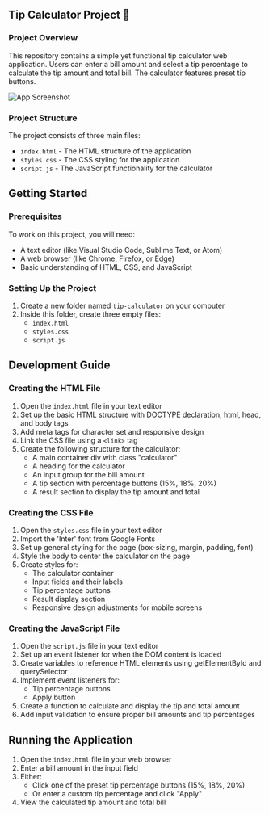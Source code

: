 ## Tip Calculator Project 🔢

### Project Overview
This repository contains a simple yet functional tip calculator web application. Users can enter a bill amount and select a tip percentage to calculate the tip amount and total bill. The calculator features preset tip buttons.

![App Screenshot](https://github.com/user-attachments/assets/ef2d3788-e03f-4ec3-a7dd-f6cddd75e6d4)

### Project Structure
The project consists of three main files:
- `index.html` - The HTML structure of the application
- `styles.css` - The CSS styling for the application
- `script.js` - The JavaScript functionality for the calculator

## Getting Started

### Prerequisites
To work on this project, you will need:
- A text editor (like Visual Studio Code, Sublime Text, or Atom)
- A web browser (like Chrome, Firefox, or Edge)
- Basic understanding of HTML, CSS, and JavaScript

### Setting Up the Project
1. Create a new folder named `tip-calculator` on your computer
2. Inside this folder, create three empty files:
   - `index.html`
   - `styles.css`
   - `script.js`

## Development Guide

### Creating the HTML File
1. Open the `index.html` file in your text editor
2. Set up the basic HTML structure with DOCTYPE declaration, html, head, and body tags
3. Add meta tags for character set and responsive design
4. Link the CSS file using a `<link>` tag
5. Create the following structure for the calculator:
   - A main container div with class "calculator"
   - A heading for the calculator
   - An input group for the bill amount
   - A tip section with percentage buttons (15%, 18%, 20%)
   - A result section to display the tip amount and total

### Creating the CSS File
1. Open the `styles.css` file in your text editor
2. Import the 'Inter' font from Google Fonts
3. Set up general styling for the page (box-sizing, margin, padding, font)
4. Style the body to center the calculator on the page
5. Create styles for:
   - The calculator container
   - Input fields and their labels
   - Tip percentage buttons
   - Result display section
   - Responsive design adjustments for mobile screens

### Creating the JavaScript File
1. Open the `script.js` file in your text editor
2. Set up an event listener for when the DOM content is loaded
3. Create variables to reference HTML elements using getElementById and querySelector
4. Implement event listeners for:
   - Tip percentage buttons
   - Apply button
5. Create a function to calculate and display the tip and total amount
6. Add input validation to ensure proper bill amounts and tip percentages

## Running the Application
1. Open the `index.html` file in your web browser
2. Enter a bill amount in the input field
3. Either:
   - Click one of the preset tip percentage buttons (15%, 18%, 20%)
   - Or enter a custom tip percentage and click "Apply"
4. View the calculated tip amount and total bill

